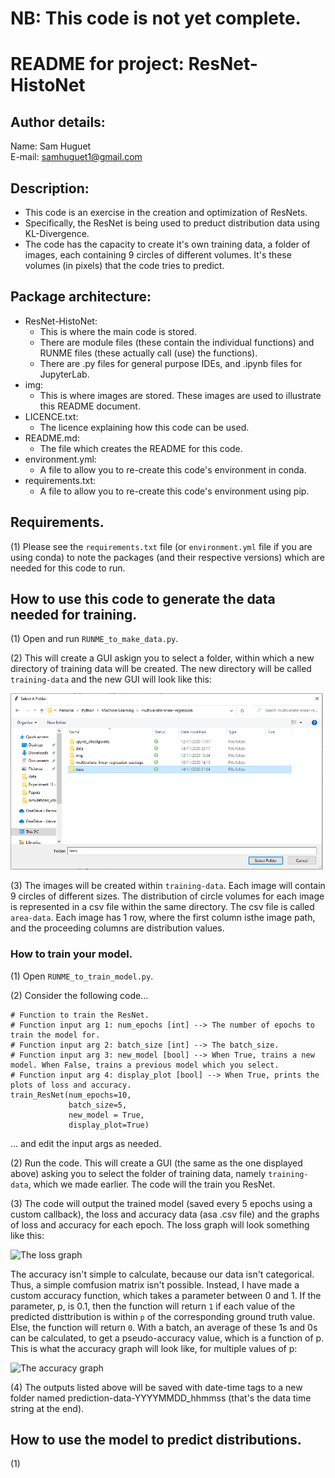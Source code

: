 # NB: This code is not yet complete.

# README for project: ResNet-HistoNet

## Author details: 
Name: Sam Huguet  
E-mail: samhuguet1@gmail.com

## Description: 
- This code is an exercise in the creation and optimization of ResNets. 
- Specifically, the ResNet is being used to preduct distribution data using KL-Divergence. 
- The code has the capacity to create it's own training data, a folder of images, each containing 9 circles of different volumes. It's these volumes (in pixels) that the code tries to predict. 

## Package architecture:
- ResNet-HistoNet:
    * This is where the main code is stored.
    * There are module files (these contain the individual functions) and RUNME files (these actually call (use) the functions).
    * There are .py files for general purpose IDEs, and .ipynb files for JupyterLab.
- img:
    * This is where images are stored. These images are used to illustrate this README document.
- LICENCE.txt:
    * The licence explaining how this code can be used.
- README.md:
    * The file which creates the README for this code.
- environment.yml:
    * A file to allow you to re-create this code's environment in conda.
- requirements.txt:
    * A file to allow you to re-create this code's environment using pip.

## Requirements. 
(1) Please see the ```requirements.txt``` file (or ```environment.yml``` file if you are using conda) to note the packages (and their respective versions) which are needed for this code to run. 

## How to use this code to generate the data needed for training. 

(1) Open and run ```RUNME_to_make_data.py```.

(2) This will create a GUI askign you to select a folder, within which a new directory of training data will be created. The new directory will be called ```training-data``` and the new GUI will look like this: 

<img src="https://github.com/SamHSoftware/Machine-Learning/blob/main/ResNet-HistoNet/img/folder_selection.PNG?raw=true" alt="An example of the GUI used to select a folder" width="500"/>

(3) The images will be created within ```training-data```. Each image will contain 9 circles of different sizes. The distribution of circle volumes for each image is represented in a csv file within the same directory. The csv file is called ```area-data```. Each image has 1 row, where the first column isthe image path, and the proceeding columns are distribution values. 

### How to train your model. 

(1) Open ```RUNME_to_train_model.py```.

(2) Consider the following code...

```
# Function to train the ResNet. 
# Function input arg 1: num_epochs [int] --> The number of epochs to train the model for. 
# Function input arg 2: batch_size [int] --> The batch_size. 
# Function input arg 3: new_model [bool] --> When True, trains a new model. When False, trains a previous model which you select.
# Function input arg 4: display_plot [bool] --> When True, prints the plots of loss and accuracy. 
train_ResNet(num_epochs=10, 
             batch_size=5,
             new_model = True, 
             display_plot=True)
```

... and edit the input args as needed. 

(2) Run the code. This will create a GUI (the same as the one displayed above) asking you to select the folder of training data, namely ```training-data```, which we made earlier. The code will the train you ResNet. 

(3) The code will output the trained model (saved every 5 epochs using a custom callback), the loss and accuracy data (asa .csv file) and the graphs of loss and accuracy for each epoch. The loss graph will look something like this: 

<img src="https://upload.wikimedia.org/wikipedia/commons/thumb/4/46/Question_mark_%28black%29.svg/800px-Question_mark_%28black%29.svg.png" alt="The loss graph" width="500"/>

The accuracy isn't simple to calculate, because our data isn't categorical. Thus, a simple comfusion matrix isn't possible. Instead, I have made a custom accuracy function, which takes a parameter between 0 and 1. If the parameter, p, is 0.1, then the function will return ```1``` if each value of the predicted disttribution is within ```p``` of the corresponding ground truth value. Else, the function will return ```0```. With a batch, an average of these 1s and 0s can be calculated, to get a pseudo-accuracy value, which is a function of p. This is what the accuracy graph will look like, for multiple values of p:

<img src="https://upload.wikimedia.org/wikipedia/commons/thumb/4/46/Question_mark_%28black%29.svg/800px-Question_mark_%28black%29.svg.png" alt="The accuracy graph" width="500"/>

(4) The outputs listed above will be saved with date-time tags to a new folder named prediction-data-YYYYMMDD_hhmmss (that's the data time string at the end). 

## How to use the model to predict distributions. 

(1) 